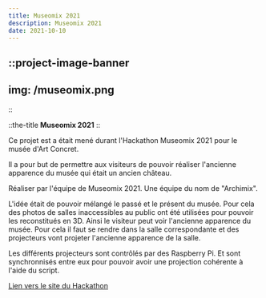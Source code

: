 ```yaml
---
title: Museomix 2021
description: Museomix 2021
date: 2021-10-10
---
```


::project-image-banner
---
img: /museomix.png
---
::

::the-title
**Museomix 2021**
::

Ce projet est a était mené durant l'Hackathon Museomix 2021 pour le
musée d'Art Concret.

Il a pour but de permettre aux visiteurs de pouvoir réaliser l'ancienne
apparence du musée qui était un ancien château.

Réaliser par l'équipe de Museomix 2021. Une équipe du nom de "Archimix".

L'idée était de pouvoir mélangé le passé et le présent du musée. Pour
cela des photos de salles inaccessibles au public ont été utilisées pour
pouvoir les reconstitués en 3D. Ainsi le visiteur peut voir l'ancienne
apparence du musée. Pour cela il faut se rendre dans la salle
correspondante et des projecteurs vont projeter l'ancienne apparence de
la salle.

Les différents projecteurs sont contrôlés par des Raspberry Pi. Et sont
synchronnisés entre eux pour pouvoir avoir une projection cohérente à l'aide
du script.

[Lien vers le site du Hackathon](https://www.espacedelartconcret.fr/index.php/fr/evenement/museomix-2021)
